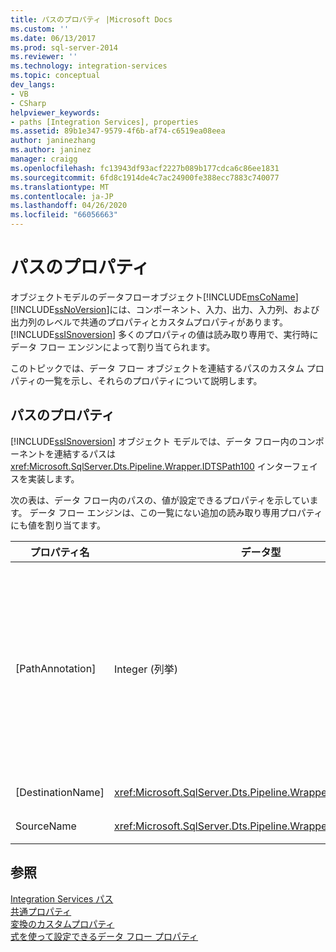 ```yaml
---
title: パスのプロパティ |Microsoft Docs
ms.custom: ''
ms.date: 06/13/2017
ms.prod: sql-server-2014
ms.reviewer: ''
ms.technology: integration-services
ms.topic: conceptual
dev_langs:
- VB
- CSharp
helpviewer_keywords:
- paths [Integration Services], properties
ms.assetid: 89b1e347-9579-4f6b-af74-c6519ea08eea
author: janinezhang
ms.author: janinez
manager: craigg
ms.openlocfilehash: fc13943df93acf2227b089b177cdca6c86ee1831
ms.sourcegitcommit: 6fd8c1914de4c7ac24900fe388ecc7883c740077
ms.translationtype: MT
ms.contentlocale: ja-JP
ms.lasthandoff: 04/26/2020
ms.locfileid: "66056663"
---
```

# <a name="path-properties"></a>パスのプロパティ
  オブジェクトモデルのデータフローオブジェクト[!INCLUDE[msCoName](../includes/msconame-md.md)] [!INCLUDE[ssNoVersion](../includes/ssnoversion-md.md)]には、コンポーネント、入力、出力、入力列、および出力列のレベルで共通のプロパティとカスタムプロパティがあります。 [!INCLUDE[ssISnoversion](../includes/ssisnoversion-md.md)] 多くのプロパティの値は読み取り専用で、実行時にデータ フロー エンジンによって割り当てられます。  
  
 このトピックでは、データ フロー オブジェクトを連結するパスのカスタム プロパティの一覧を示し、それらのプロパティについて説明します。  
  
## <a name="path-properties"></a>パスのプロパティ  
 [!INCLUDE[ssISnoversion](../includes/ssisnoversion-md.md)] オブジェクト モデルでは、データ フロー内のコンポーネントを連結するパスは <xref:Microsoft.SqlServer.Dts.Pipeline.Wrapper.IDTSPath100> インターフェイスを実装します。  
  
 次の表は、データ フロー内のパスの、値が設定できるプロパティを示しています。 データ フロー エンジンは、この一覧にない追加の読み取り専用プロパティにも値を割り当てます。  
  
|プロパティ名|データ型|説明|  
|-------------------|---------------|-----------------|  
|[PathAnnotation]|Integer (列挙)|注釈をパスと共にデザイナー画面に表示するかどうかを示す値。 値には、`AsNeeded`、`SourceName`、`PathName`、および `Never` があります。 既定値は `AsNeeded` です。|  
|[DestinationName]|<xref:Microsoft.SqlServer.Dts.Pipeline.Wrapper.IDTSInput100>|パスに関連付けられた入力|  
|SourceName|<xref:Microsoft.SqlServer.Dts.Pipeline.Wrapper.IDTSOutput100>|パスに関連付けられた出力|  
  
## <a name="see-also"></a>参照  
 [Integration Services パス](data-flow/integration-services-paths.md)   
 [共通プロパティ](../../2014/integration-services/common-properties.md)   
 [変換のカスタムプロパティ](data-flow/transformations/transformation-custom-properties.md)   
 [式を使って設定できるデータ フロー プロパティ](../../2014/integration-services/data-flow-properties-that-can-be-set-by-using-expressions.md)  
  
  
